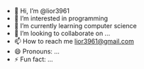 - 👋 Hi, I’m @lior3961
- 👀 I’m interested in programming
- 🌱 I’m currently learning computer science
- 💞️ I’m looking to collaborate on ...
- 📫 How to reach me lior3961@gmail.com
- 😄 Pronouns: ...
- ⚡ Fun fact: ...

<!---
lior3961/lior3961 is a ✨ special ✨ repository because its `README.md` (this file) appears on your GitHub profile.
You can click the Preview link to take a look at your changes.
--->
